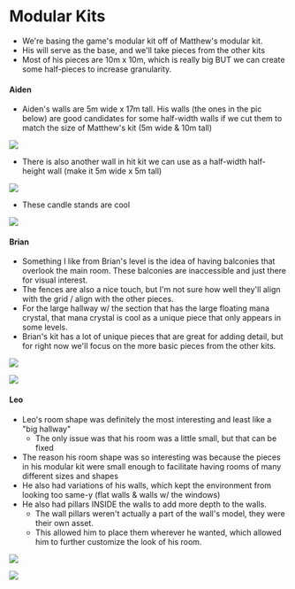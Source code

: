 
# Modular Kits

- We're basing the game's modular kit off of Matthew's modular kit.
- His will serve as the base, and we'll take pieces from the other kits
- Most of his pieces are 10m x 10m, which is really big BUT we can create some half-pieces to increase granularity.

#### Aiden
- Aiden's walls are 5m wide x 17m tall. His walls (the ones in the pic below) are good candidates for some half-width walls if we cut them to match the size of Matthew's kit (5m wide & 10m tall)

![](<../../../_Meta/Attachments/Pasted image 20250526214043.png>)

- There is also another wall in hit kit we can use as a half-width half-height wall (make it 5m wide x 5m tall)

 ![](<../../../_Meta/Attachments/Pasted image 20250526214240.png>)

- These candle stands are cool

![](<../../../_Meta/Attachments/Pasted image 20250526214341.png>)

#### Brian
- Something I like from Brian's level is the idea of having balconies that overlook the main room. These balconies are inaccessible and just there for visual interest.
- The fences are also a nice touch, but I'm not sure how well they'll align with the grid / align with the other pieces.
- For the large hallway w/ the section that has the large floating mana crystal, that mana crystal is cool as a unique piece that only appears in some levels.
- Brian's kit has a lot of unique pieces that are great for adding detail, but for right now we'll focus on the more basic pieces from the other kits.

![](<../../../_Meta/Attachments/Pasted image 20250526222258.png>)

![](<../../../_Meta/Attachments/Pasted image 20250526222348.png>)

#### Leo
- Leo's room shape was definitely the most interesting and least like a "big hallway"
	- The only issue was that his room was a little small, but that can be fixed
- The reason his room shape was so interesting was because the pieces in his modular kit were small enough to facilitate having rooms of many different sizes and shapes
- He also had variations of his walls, which kept the environment from looking too same-y (flat walls & walls w/ the windows)
- He also had pillars INSIDE the walls to add more depth to the walls.
	- The wall pillars weren't actually a part of the wall's model, they were their own asset.
	- This allowed him to place them wherever he wanted, which allowed him to further customize the look of his room.

![](<../../../_Meta/Attachments/Pasted image 20250526222138.png>)

![](<../../../_Meta/Attachments/Pasted image 20250526222124.png>)

